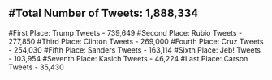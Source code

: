 #Total Number of Tweets: 1,888,334 
---
#First Place: Trump Tweets - 739,649
#Second Place: Rubio Tweets - 277,850
#Third Place: Clinton Tweets - 269,000
#Fourth Place: Cruz Tweets - 254,030
#Fifth Place: Sanders Tweets - 163,114
#Sixth Place: Jeb! Tweets - 103,954
#Seventh Place: Kasich Tweets - 46,224
#Last Place: Carson Tweets - 35,430
